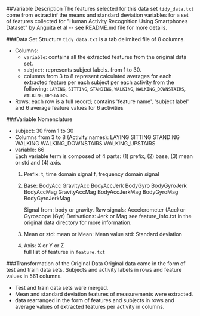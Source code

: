 ##Variable Description
The features selected for this data set `tidy_data.txt` come from extractinf the means and standard deviation variables for a set of features collected for "Human Activity Recognition Using Smartphones Dataset" by Anguita et al -- see README.md file for more details. 

###Data Set Structure
`tidy_data.txt` is a tab delimited file of 8 columns.<br />
* Columns:
	* `variable`: contains all the extracted features from the original data set.
	* `subject`: represents subject labels. from 1 to 30.
	* columns from 3 to 8 represent calculated averages for each extracted feature per each subject per each activity from the following: `LAYING`, `SITTING`, `STANDING`, `WALKING`, `WALKING_DOWNSTAIRS`, `WALKING_UPSTAIRS`.
* Rows: each row is a full record; contains 'feature name', 'subject label' and 6 average feature values for 6 activities

###Variable Nomenclature
* subject: 30
	from 1 to 30
* Columns from 3 to 8 (Activity names):
	LAYING
	SITTING
	STANDING
	WALKING
	WALKING_DOWNSTAIRS
	WALKING_UPSTAIRS
* variable: 66 <br />
	Each variable term is composed of 4 parts: (1) prefix, (2) base, (3) mean or std and (4) axis.
	1. Prefix:
		t, time domain signal
		f, frequency domain signal
	2. Base:
		BodyAcc
		GravityAcc
		BodyAccJerk
		BodyGyro
		BodyGyroJerk
		BodyAccMag
		GravityAccMag
		BodyAccJerkMag
		BodyGyroMag
		BodyGyroJerkMag
		
		Signal from: body or gravity.
		Raw signals: Accelerometer (Acc) or Gyroscope (Gyr)
		Derivations: Jerk or Mag
		see feature_info.txt in the original data directory for more information.
	3. Mean or std:
		mean or Mean: Mean value
		std: Standard deviation
	4. Axis:
		X or Y or Z <br />
	full list of features in `feature.txt`

###Transformation of the Original Data
Original data came in the form of test and train data sets. Subjects and activity labels in rows and feature values in 561 columns.
* Test and train data sets were merged.
* Mean and standard deviation features of measurements were extracted.
* data rearranged in the form of features and subjects in rows and average values of extracted features per activity in columns.

